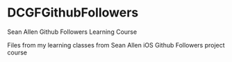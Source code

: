 # DCGFGithubFollowers
Sean Allen Github Followers Learning Course

Files from my learning classes from Sean Allen iOS Github Followers project course
